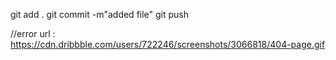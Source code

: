 git add .
git commit -m"added file"
git push


//error url :
https://cdn.dribbble.com/users/722246/screenshots/3066818/404-page.gif
